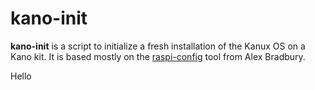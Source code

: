 # kano-init

**kano-init** is a script to initialize a fresh installation of the Kanux OS
on a Kano kit. It is based mostly on the [raspi-config](https://github.com/asb/raspi-config)
tool from Alex Bradbury.

Hello
